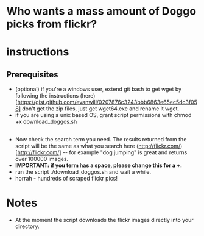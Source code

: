 # Who wants a mass amount of Doggo picks from flickr?

# instructions
## Prerequisites
- (optional) if you're a windows user, extend git bash to get wget by following the instructions (here)[https://gist.github.com/evanwill/0207876c3243bbb6863e65ec5dc3f058] don't get the zip files, just get wget64.exe and rename it wget.
- if you are using a unix based OS, grant script permissions with chmod +x download_doggos.sh

## 
- Now check the search term you need. The results returned from the script will be the same as what you search here (http://flickr.com/)[http://flickr.com/] 
-- for example "dog jumping" is great and returns over 100000 images. 
- **IMPORTANT: if you term has a space, please change this for a +.**
- run the script ./download_doggos.sh and wait a while.
- horrah - hundreds of scraped flickr pics!

# Notes

- At the moment the script downloads the flickr images directly into your directory.
